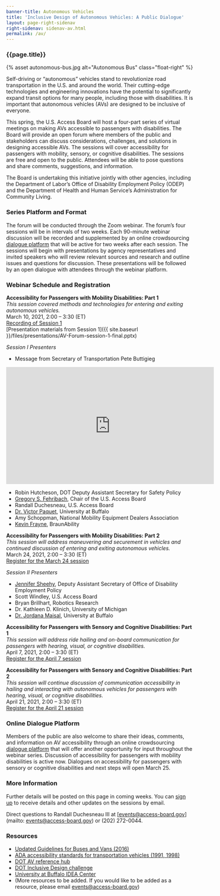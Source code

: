 ```yaml
---
banner-title: Autonomous Vehicles
title: 'Inclusive Design of Autonomous Vehicles: A Public Dialogue'
layout: page-right-sidenav
right-sidenav: sidenav-av.html
permalink: /av/
---
```

### {{page.title}}

{% asset autonomous-bus.jpg alt="Autonomous Bus" class="float-right" %}

Self-driving or “autonomous” vehicles stand to revolutionize road transportation in the U.S. and around the world. Their cutting-edge technologies and engineering innovations have the potential to significantly expand transit options for many people, including those with disabilities. It is important that autonomous vehicles (AVs) are designed to be inclusive of everyone.   

This spring, the U.S. Access Board will host a four-part series of virtual meetings on making AVs accessible to passengers with disabilities. The Board will provide an open forum where members of the public and stakeholders can discuss considerations, challenges, and solutions in designing accessible AVs. The sessions will cover accessibility for passengers with mobility, sensory, or cognitive disabilities. The sessions are free and open to the public. Attendees will be able to pose questions and share comments, suggestions, and information. 

The Board is undertaking this initiative jointly with other agencies, including the Department of Labor’s Office of Disability Employment Policy (ODEP) and the Department of Health and Human Service’s Administration for Community Living. 

### Series Platform and Format 

The forum will be conducted through the Zoom webinar. The forum’s four sessions will be in intervals of two weeks. Each 90-minute webinar discussion will be recorded and supplemented by an online crowdsourcing [dialogue platform](https://transportationinnovation.ideascale.com/) that will be active for two weeks after each session. The sessions will begin with presentations by agency representatives and invited speakers who will review relevant sources and research and outline issues and questions for discussion. These presentations will be followed by an open dialogue with attendees through the webinar platform.

### Webinar Schedule and Registration

**Accessibility for Passengers with Mobility Disabilities: Part 1** \
*This session covered methods and technologies for entering and exiting autonomous vehicles.* \
March 10, 2021, 2:00 – 3:30 (ET) \
[Recording of Session 1](https://www.youtube.com/watch?v=xI1j1V1SyjE) \
[Presentation materials from Session 1]({{ site.baseurl }}/files/presentations/AV-Forum-session-1-final.pptx)

*Session I Presenters*
* Message from Secretary of Transportation Pete Buttigieg

<div class="margin-x-auto"><iframe width="560" height="315" src="https://www.youtube.com/embed/WPP4s413T6k" frameborder="0" allow="accelerometer; clipboard-write; encrypted-media; gyroscope; picture-in-picture" allowfullscreen></iframe></div>

* Robin Hutcheson, DOT Deputy Assistant Secretary for Safety Policy
* [Gregory S. Fehribach](https://www.access-board.gov/about/board-members/gregory-fehribach/), Chair of the U.S. Access Board
*	Randall Duchesneau, U.S. Access Board
*	[Dr. Victor Paquet](http://engineering.buffalo.edu/industrial-systems/people/faculty-directory/paquet-victor.html), University at Buffalo
*	Amy Schoppman, National Mobility Equipment Dealers Association
*	[Kevin Frayne](https://www.linkedin.com/in/kevin-frayne-3635545/), BraunAbility

**Accessibility for Passengers with Mobility Disabilities: Part 2** \
*This session will address maneuvering and securement in vehicles and continued discussion of entering and exiting autonomous vehicles.* \
March 24, 2021, 2:00 – 3:30 (ET) \
[Register for the March 24 session](https://www.zoomgov.com/webinar/register/WN_EiK6nemcTUyg4IEUMu2RxQ)

*Session II Presenters*
*	[Jennifer Sheehy](https://www.dol.gov/agencies/odep/about/organizational-chart/deputy-assistant-secretary), Deputy Assistant Secretary of Office of Disability Employment Policy
*	Scott Windley, U.S. Access Board
*	Bryan Brillhart, Robotics Research
*	Dr. Kathleen D. Klinich, University of Michigan 
*	[Dr. Jordana Maisal](http://ap.buffalo.edu/People/faculty.host.html/content/shared/ap/students-faculty-alumni/faculty/Maisel.detail.html), University at Buffalo

**Accessibility for Passengers with Sensory and Cognitive Disabilities: Part 1** \
*This session will address ride hailing and on-board communication for passengers with hearing, visual, or cognitive disabilities.* \
April 7, 2021, 2:00 – 3:30 (ET) \
[Register for the April 7 session](https://www.zoomgov.com/webinar/register/WN_MWvyBgaxTtCk1nALFNl58g)

**Accessibility for Passengers with Sensory and Cognitive Disabilities: Part 2** \
*This session will continue discussion of communication accessibility in hailing and interacting with autonomous vehicles for passengers with hearing, visual, or cognitive disabilities.* \
April 21, 2021, 2:00 – 3:30 (ET) \
[Register for the April 21 session](https://www.zoomgov.com/webinar/register/WN_FOFPmlQtRC6Jconf5-vvxg)

### Online Dialogue Platform

Members of the public are also welcome to share their ideas, comments, and information on AV accessibility through an online crowdsourcing [dialogue platform](https://transportationinnovation.ideascale.com/) that will offer another opportunity for input throughout the webinar series. Discussion of accessibility for passengers with mobility disabilities is active now. Dialogues on accessibility for passengers with sensory or cognitive disabilities and next steps will open March 25.  

### More Information 

Further details will be posted on this page in coming weeks. You can [sign up](https://public.govdelivery.com/accounts/USACCESS/subscriber/new?topic_id=USACCESS_13) to receive details and other updates on the sessions by email.   

Direct questions to Randall Duchesneau III at [events@access-board.gov](mailto: events@access-board.gov) or (202) 272-0044.

### Resources
* [Updated Guidelines for Buses and Vans (2016)](https://www.access-board.gov/guidelines-standards/vehicles/update-buses-vans/guidelines-text/)
* [ADA accessibility standards for transportation vehicles (1991, 1998)](https://www.access-board.gov/ada/vehicles/)
* [DOT AV reference hub](https://www.transportation.gov/AV/hub)
* [DOT Inclusive Design challenge](https://www.transportation.gov/AV/hub)
* [University at Buffalo IDEA Center](http://idea.ap.buffalo.edu/)
* (More resources to be added. If you would like to be added as a resource, please email events@access-board.gov)

